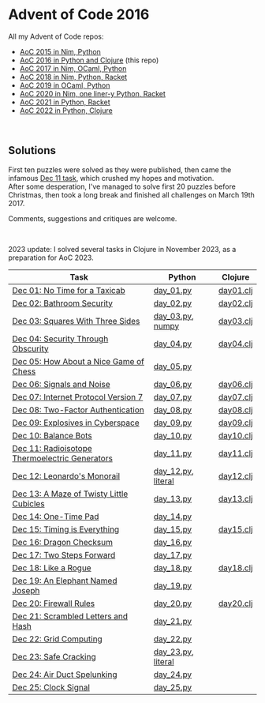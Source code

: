 # Advent of Code 2016

All my Advent of Code repos:

* [AoC 2015 in Nim, Python](https://github.com/narimiran/advent_of_code_2015)
* [AoC 2016 in Python and Clojure](https://github.com/narimiran/advent_of_code_2016) (this repo)
* [AoC 2017 in Nim, OCaml, Python](https://github.com/narimiran/AdventOfCode2017)
* [AoC 2018 in Nim, Python, Racket](https://github.com/narimiran/AdventOfCode2018)
* [AoC 2019 in OCaml, Python](https://github.com/narimiran/AdventOfCode2019)
* [AoC 2020 in Nim, one liner-y Python, Racket](https://github.com/narimiran/AdventOfCode2020)
* [AoC 2021 in Python, Racket](https://github.com/narimiran/AdventOfCode2021)
* [AoC 2022 in Python, Clojure](https://github.com/narimiran/AdventOfCode2022)

&nbsp;


## Solutions

First ten puzzles were solved as they were published, then came the infamous [Dec 11 task](http://adventofcode.com/2016/day/11), which crushed my hopes and motivation.  
After some desperation, I've managed to solve first 20 puzzles before Christmas, then took a long break and finished all challenges on March 19th 2017.

Comments, suggestions and critiques are welcome.


&nbsp;


2023 update: I solved several tasks in Clojure in November 2023, as a preparation for AoC 2023.


Task                                                                                  | Python                                                             | Clojure
---                                                                                   | ---                                                                | ---
[Dec 01: No Time for a Taxicab](http://adventofcode.com/2016/day/1)                   | [day_01.py](python/day_01.py)                                      | [day01.clj](clojure/day01.clj)
[Dec 02: Bathroom Security](http://adventofcode.com/2016/day/2)                       | [day_02.py](python/day_02.py)                                      | [day02.clj](clojure/day02.clj)
[Dec 03: Squares With Three Sides](http://adventofcode.com/2016/day/3)                | [day_03.py](python/day_03.py), [numpy](python/day_03_numpy.py)     | [day03.clj](clojure/day03.clj)
[Dec 04: Security Through Obscurity](http://adventofcode.com/2016/day/4)              | [day_04.py](python/day_04.py)                                      | [day04.clj](clojure/day04.clj)
[Dec 05: How About a Nice Game of Chess](http://adventofcode.com/2016/day/5)          | [day_05.py](python/day_05.py)                                      |
[Dec 06: Signals and Noise](http://adventofcode.com/2016/day/6)                       | [day_06.py](python/day_06.py)                                      | [day06.clj](clojure/day06.clj)
[Dec 07: Internet Protocol Version 7](http://adventofcode.com/2016/day/7)             | [day_07.py](python/day_07.py)                                      | [day07.clj](clojure/day07.clj)
[Dec 08: Two-Factor Authentication](http://adventofcode.com/2016/day/8)               | [day_08.py](python/day_08.py)                                      | [day08.clj](clojure/day08.clj)
[Dec 09: Explosives in Cyberspace](http://adventofcode.com/2016/day/9)                | [day_09.py](python/day_09.py)                                      | [day09.clj](clojure/day09.clj)
[Dec 10: Balance Bots](http://adventofcode.com/2016/day/10)                           | [day_10.py](python/day_10.py)                                      | [day10.clj](clojure/day10.clj)
[Dec 11: Radioisotope Thermoelectric Generators](http://adventofcode.com/2016/day/11) | [day_11.py](python/day_11.py)                                      | [day11.clj](clojure/day11.clj)
[Dec 12: Leonardo's Monorail](http://adventofcode.com/2016/day/12)                    | [day_12.py](python/day_12.py), [literal](python/day_12_literal.py) | [day12.clj](clojure/day12.clj)
[Dec 13: A Maze of Twisty Little Cubicles](http://adventofcode.com/2016/day/13)       | [day_13.py](python/day_13.py)                                      | [day13.clj](clojure/day13.clj)
[Dec 14: One-Time Pad](http://adventofcode.com/2016/day/14)                           | [day_14.py](python/day_14.py)                                      |
[Dec 15: Timing is Everything](http://adventofcode.com/2016/day/15)                   | [day_15.py](python/day_15.py)                                      | [day15.clj](clojure/day15.clj)
[Dec 16: Dragon Checksum](http://adventofcode.com/2016/day/16)                        | [day_16.py](python/day_16.py)                                      |
[Dec 17: Two Steps Forward](http://adventofcode.com/2016/day/17)                      | [day_17.py](python/day_17.py)                                      |
[Dec 18: Like a Rogue](http://adventofcode.com/2016/day/18)                           | [day_18.py](python/day_18.py)                                      | [day18.clj](clojure/day18.clj)
[Dec 19: An Elephant Named Joseph](http://adventofcode.com/2016/day/19)               | [day_19.py](python/day_19.py)                                      |
[Dec 20: Firewall Rules](http://adventofcode.com/2016/day/20)                         | [day_20.py](python/day_20.py)                                      | [day20.clj](clojure/day20.clj)
[Dec 21: Scrambled Letters and Hash](http://adventofcode.com/2016/day/21)             | [day_21.py](python/day_21.py)                                      |
[Dec 22: Grid Computing](http://adventofcode.com/2016/day/22)                         | [day_22.py](python/day_22.py)                                      |
[Dec 23: Safe Cracking](http://adventofcode.com/2016/day/23)                          | [day_23.py](python/day_23.py), [literal](python/day_23_literal.py) |
[Dec 24: Air Duct Spelunking](http://adventofcode.com/2016/day/24)                    | [day_24.py](python/day_24.py)                                      |
[Dec 25: Clock Signal](http://adventofcode.com/2016/day/25)                           | [day_25.py](python/day_25.py)                                      |
